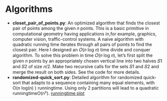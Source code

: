 # Algorithms

- **closet_pair_of_points.py**:
An optimized algorithm that finds the closest pair of points among the given 𝑛 points. This is a basic primitive in computational geometry having applications in,for example, graphics, computer vision, traffic-control systems. A naive algorithm with quadratic running time iterates through all pairs of points to find the closest pair. Here I designed an 𝑂(𝑛 log 𝑛) time divide and conquer algorithm. To solve this problem in time 𝑂(𝑛 log 𝑛), let’s first split the given 𝑛 points by an appropriately chosen vertical line into two halves 𝑆1 and 𝑆2 of size 𝑛/2. Make two recursive calls for the sets 𝑆1 and 𝑆2 and merge the result on both sides. See the code for more details.
- **randomized-quick_sort.py**: 
Detailed algorithm for randomized quick-sort that adapts to a sequence containing many equal elements, with O(n log(n) ) runningtime. Using only 2 partitions will lead to a quadratic runningtimeO(n²). [runningtime plot](https://github.com/ilyasAr/Algorithms/blob/master/quick_sort.png)


